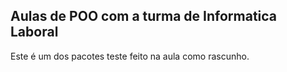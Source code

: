 
## Aulas de POO com a turma de Informatica Laboral

Este é um dos pacotes teste feito na aula como rascunho.
